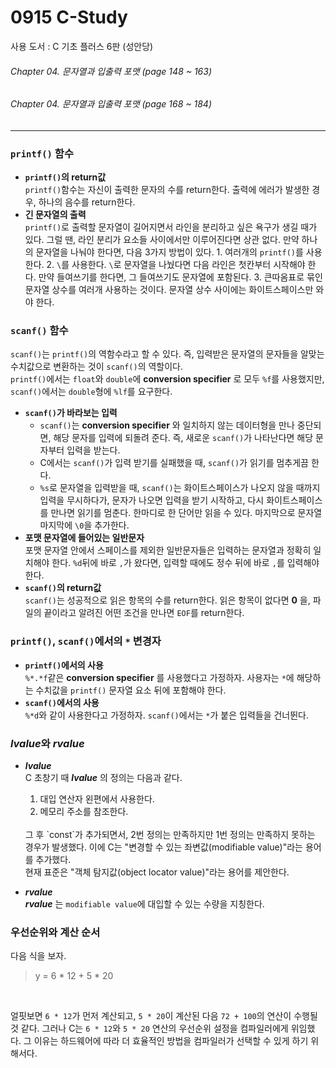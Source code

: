# 0915 C-Study
사용 도서 : C 기초 플러스 6판 (성안당)

###### Chapter 04. 문자열과 입출력 포맷 (page 148 ~ 163)
###### Chapter 04. 문자열과 입출력 포맷 (page 168 ~ 184)
<hr>

### `printf()` 함수
* __`printf()`의 return값__<br>
    `printf()`함수는 자신이 출력한 문자의 수를 return한다. 출력에 에러가 발생한 경우, 하나의 음수를 return한다.
* __긴 문자열의 출력__<br>
    `printf()`로 출력할 문자열이 길어지면서 라인을 분리하고 싶은 욕구가 생길 때가 있다. 그럴 땐, 라인 분리가 요소들 사이에서만 이루어진다면 상관 없다. 만약 하나의 문자열을 나눠야 한다면, 다음 3가지 방법이 있다.
        1. 여러개의 `printf()`를 사용한다.
        2. `\`를 사용한다. `\`로 문자열을 나눴다면 다음 라인은 첫칸부터 시작해야 한다. 만약 들여쓰기를 한다면, 그 들여쓰기도 문자열에 포함된다.
        3. 큰따옴표로 묶인 문자열 상수를 여러개 사용하는 것이다. 문자열 상수 사이에는 화이트스페이스만 와야 한다.
    

### `scanf()` 함수
`scanf()`는 `printf()`의 역함수라고 할 수 있다. 즉, 입력받은 문자열의 문자들을 알맞는 수치값으로 변환하는 것이 `scanf()`의 역할이다. <br>
`printf()`에서는 `float`와 `double`에 __conversion specifier__ 로 모두 `%f`를 사용했지만, `scanf()`에서는 `double`형에 `%lf`를 요구한다.
* __`scanf()`가 바라보는 입력__<br>
    - `scanf()`는 __conversion specifier__ 와 일치하지 않는 데이터형을 만나 중단되면, 해당 문자를 입력에 되돌려 준다. 즉, 새로운 `scanf()`가 나타난다면 해당 문자부터 입력을 받는다. 
    - C에서는 `scanf()`가 입력 받기를 실패했을 때, `scanf()`가 읽기를 멈추게끔 한다. 
    - `%s`로 문자열을 입력받을 때, `scanf()`는 화이트스페이스가 나오지 않을 때까지 입력을 무시하다가, 문자가 나오면 입력을 받기 시작하고, 다시 화이트스페이스를 만나면 읽기를 멈춘다. 한마디로 한 단어만 읽을 수 있다. 마지막으로 문자열 마지막에 `\0`을 추가한다.
* __포맷 문자열에 들어있는 일반문자__<br>
    포맷 문자열 안에서 스페이스를 제외한 일반문자들은 입력하는 문자열과 정확히 일치해야 한다. `%d`뒤에 바로 `,`가 왔다면, 입력할 때에도 정수 뒤에 바로 `,`를 입력해야 한다. 
* __`scanf()`의 return값__<br>
    `scanf()`는 성공적으로 읽은 항목의 수를 return한다. 읽은 항목이 없다면 __0__ 을, 파일의 끝이라고 알려진 어떤 조건을 만나면 `EOF`를 return한다.

### `printf()`, `scanf()`에서의 `*` 변경자
* __`printf()`에서의 사용__<br>
    `%*.*f`같은 __conversion specifier__ 를 사용했다고 가정하자. 사용자는 `*`에 해당하는 수치값을 `printf()` 문자열 요소 뒤에 포함해야 한다.
* __`scanf()`에서의 사용__<br>
    `%*d`와 같이 사용한다고 가정하자. `scanf()`에서는 `*`가 붙은 입력들을 건너뛴다.

### *lvalue*와 *rvalue*
* __*lvalue*__<br>
    C 초창기 때 __*lvalue*__ 의 정의는 다음과 같다. 
    1. 대입 연산자 왼편에서 사용한다.
    2. 메모리 주소를 참조한다.
    <br>
    그 후 `const`가 추가되면서, 2번 정의는 만족하지만 1번 정의는 만족하지 못하는 경우가 발생했다. 이에 C는 "변경할 수 있는 좌변값(modifiable value)"라는 용어를 추가했다.
    <br>
    현재 표준은 "객체 탐지값(object locator value)"라는 용어를 제안한다. 

* __*rvalue*__<br>
    __*rvalue*__ 는 `modifiable value`에 대입할 수 있는 수량을 지칭한다. 

### 우선순위와 계산 순서
다음 식을 보자.
> y = 6 * 12 + 5 * 20
<br>

얼핏보면 `6 * 12`가 먼저 계산되고, `5 * 20`이 계산된 다음 `72 + 100`의 연산이 수행될 것 같다. 그러나 C는 `6 * 12`와 `5 * 20` 연산의 우선순위 설정을 컴파일러에게 위임했다. 그 이유는 하드웨어에 따라 더 효율적인 방법을 컴파일러가 선택할 수 있게 하기 위해서다. 
